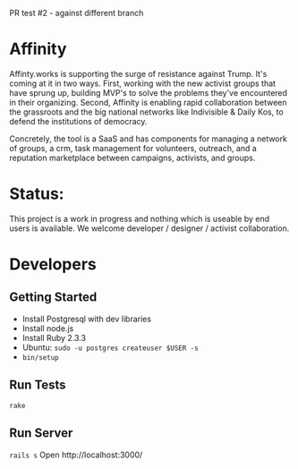 PR test #2 - against different branch

# Affinity

Affinty.works is supporting the surge of resistance against Trump. It's coming at it in two ways. First, working with the new activist groups that have sprung up, building MVP's to solve the problems they've encountered in their organizing. Second, Affinity is enabling rapid collaboration between the grassroots and the big national networks like Indivisible & Daily Kos, to defend the institutions of democracy.

Concretely, the tool is a SaaS and has components for managing a network of groups, a crm, task management for volunteers, outreach, and a reputation marketplace between campaigns, activists, and groups.

# Status:
This project is a work in progress and nothing which is useable by end users is available. We welcome developer / designer / activist collaboration.

# Developers

## Getting Started
* Install Postgresql with dev libraries
* Install node.js
* Install Ruby 2.3.3
* Ubuntu: `sudo -u postgres createuser $USER -s`
* `bin/setup`

## Run Tests
`rake`

## Run Server
`rails s`
Open http://localhost:3000/


